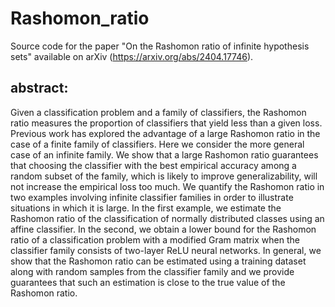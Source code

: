 # Rashomon_ratio
Source code for the paper "On the Rashomon ratio of infinite hypothesis sets" available on arXiv (https://arxiv.org/abs/2404.17746).

## abstract: 
Given a classification problem and a family of classifiers, the Rashomon ratio measures the proportion of classifiers that yield less than a given loss. Previous work has explored the advantage of a large Rashomon ratio in the case of a finite family of classifiers. Here we consider the more general case of an infinite family. We show that a large Rashomon ratio guarantees that choosing the classifier with the best empirical accuracy among a random subset of the family, which is likely to improve generalizability, will not increase the empirical loss too much. We quantify the Rashomon ratio in two examples involving infinite classifier families in order to illustrate situations in which it is large. In the first example, we estimate the Rashomon ratio of the classification of normally distributed classes using an affine classifier. In the second, we obtain a lower bound for the Rashomon ratio of a classification problem with a modified Gram matrix when the classifier family consists of two-layer ReLU neural networks. In general, we show that the Rashomon ratio can be estimated using a training dataset along with random samples from the classifier family and we provide guarantees that such an estimation is close to the true value of the Rashomon ratio.
